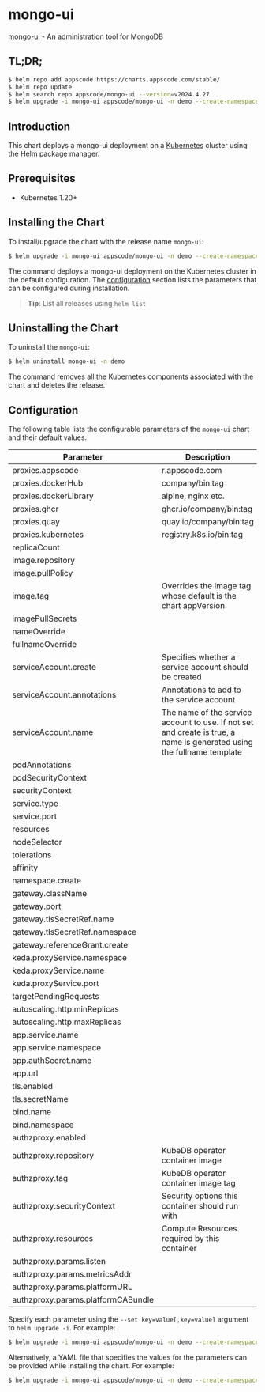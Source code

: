 # mongo-ui

[mongo-ui](https://github.com/kubedb/mongo-gui) - An administration tool for MongoDB

## TL;DR;

```bash
$ helm repo add appscode https://charts.appscode.com/stable/
$ helm repo update
$ helm search repo appscode/mongo-ui --version=v2024.4.27
$ helm upgrade -i mongo-ui appscode/mongo-ui -n demo --create-namespace --version=v2024.4.27
```

## Introduction

This chart deploys a mongo-ui deployment on a [Kubernetes](http://kubernetes.io) cluster using the [Helm](https://helm.sh) package manager.

## Prerequisites

- Kubernetes 1.20+

## Installing the Chart

To install/upgrade the chart with the release name `mongo-ui`:

```bash
$ helm upgrade -i mongo-ui appscode/mongo-ui -n demo --create-namespace --version=v2024.4.27
```

The command deploys a mongo-ui deployment on the Kubernetes cluster in the default configuration. The [configuration](#configuration) section lists the parameters that can be configured during installation.

> **Tip**: List all releases using `helm list`

## Uninstalling the Chart

To uninstall the `mongo-ui`:

```bash
$ helm uninstall mongo-ui -n demo
```

The command removes all the Kubernetes components associated with the chart and deletes the release.

## Configuration

The following table lists the configurable parameters of the `mongo-ui` chart and their default values.

|             Parameter              |                                                      Description                                                       |                                                                                            Default                                                                                             |
|------------------------------------|------------------------------------------------------------------------------------------------------------------------|------------------------------------------------------------------------------------------------------------------------------------------------------------------------------------------------|
| proxies.appscode                   | r.appscode.com                                                                                                         | <code>r.appscode.com</code>                                                                                                                                                                    |
| proxies.dockerHub                  | company/bin:tag                                                                                                        | <code>""</code>                                                                                                                                                                                |
| proxies.dockerLibrary              | alpine, nginx etc.                                                                                                     | <code>""</code>                                                                                                                                                                                |
| proxies.ghcr                       | ghcr.io/company/bin:tag                                                                                                | <code>ghcr.io</code>                                                                                                                                                                           |
| proxies.quay                       | quay.io/company/bin:tag                                                                                                | <code>quay.io</code>                                                                                                                                                                           |
| proxies.kubernetes                 | registry.k8s.io/bin:tag                                                                                                | <code>registry.k8s.io</code>                                                                                                                                                                   |
| replicaCount                       |                                                                                                                        | <code>1</code>                                                                                                                                                                                 |
| image.repository                   |                                                                                                                        | <code>"ugleiton/mongo-gui"</code>                                                                                                                                                              |
| image.pullPolicy                   |                                                                                                                        | <code>Always</code>                                                                                                                                                                            |
| image.tag                          | Overrides the image tag whose default is the chart appVersion.                                                         | <code>"latest"</code>                                                                                                                                                                          |
| imagePullSecrets                   |                                                                                                                        | <code>[]</code>                                                                                                                                                                                |
| nameOverride                       |                                                                                                                        | <code>""</code>                                                                                                                                                                                |
| fullnameOverride                   |                                                                                                                        | <code>""</code>                                                                                                                                                                                |
| serviceAccount.create              | Specifies whether a service account should be created                                                                  | <code>true</code>                                                                                                                                                                              |
| serviceAccount.annotations         | Annotations to add to the service account                                                                              | <code>{}</code>                                                                                                                                                                                |
| serviceAccount.name                | The name of the service account to use. If not set and create is true, a name is generated using the fullname template | <code>""</code>                                                                                                                                                                                |
| podAnnotations                     |                                                                                                                        | <code>{}</code>                                                                                                                                                                                |
| podSecurityContext                 |                                                                                                                        | <code>{}</code>                                                                                                                                                                                |
| securityContext                    |                                                                                                                        | <code>{}</code>                                                                                                                                                                                |
| service.type                       |                                                                                                                        | <code>ClusterIP</code>                                                                                                                                                                         |
| service.port                       |                                                                                                                        | <code>80</code>                                                                                                                                                                                |
| resources                          |                                                                                                                        | <code>{}</code>                                                                                                                                                                                |
| nodeSelector                       |                                                                                                                        | <code>{}</code>                                                                                                                                                                                |
| tolerations                        |                                                                                                                        | <code>[]</code>                                                                                                                                                                                |
| affinity                           |                                                                                                                        | <code>{}</code>                                                                                                                                                                                |
| namespace.create                   |                                                                                                                        | <code>false</code>                                                                                                                                                                             |
| gateway.className                  |                                                                                                                        | <code>"ace"</code>                                                                                                                                                                             |
| gateway.port                       |                                                                                                                        | <code>10000</code>                                                                                                                                                                             |
| gateway.tlsSecretRef.name          |                                                                                                                        | <code>service-presets-cert</code>                                                                                                                                                              |
| gateway.tlsSecretRef.namespace     |                                                                                                                        | <code>ace</code>                                                                                                                                                                               |
| gateway.referenceGrant.create      |                                                                                                                        | <code>true</code>                                                                                                                                                                              |
| keda.proxyService.namespace        |                                                                                                                        | <code>"keda"</code>                                                                                                                                                                            |
| keda.proxyService.name             |                                                                                                                        | <code>"keda-add-ons-http-interceptor-proxy"</code>                                                                                                                                             |
| keda.proxyService.port             |                                                                                                                        | <code>8080</code>                                                                                                                                                                              |
| targetPendingRequests              |                                                                                                                        | <code>200</code>                                                                                                                                                                               |
| autoscaling.http.minReplicas       |                                                                                                                        | <code>0</code>                                                                                                                                                                                 |
| autoscaling.http.maxReplicas       |                                                                                                                        | <code>1</code>                                                                                                                                                                                 |
| app.service.name                   |                                                                                                                        | <code>""</code>                                                                                                                                                                                |
| app.service.namespace              |                                                                                                                        | <code>""</code>                                                                                                                                                                                |
| app.authSecret.name                |                                                                                                                        | <code>""</code>                                                                                                                                                                                |
| app.url                            |                                                                                                                        | <code>"mongodb://root:***@*.*.svc:27017?retryWrites=true&w=majority"</code>                                                                                                                    |
| tls.enabled                        |                                                                                                                        | <code>false</code>                                                                                                                                                                             |
| tls.secretName                     |                                                                                                                        | <code>"" # mongo client cert</code>                                                                                                                                                            |
| bind.name                          |                                                                                                                        | <code>""</code>                                                                                                                                                                                |
| bind.namespace                     |                                                                                                                        | <code>""</code>                                                                                                                                                                                |
| authzproxy.enabled                 |                                                                                                                        | <code>false</code>                                                                                                                                                                             |
| authzproxy.repository              | KubeDB operator container image                                                                                        | <code>appscode/kube-authz-proxy</code>                                                                                                                                                         |
| authzproxy.tag                     | KubeDB operator container image tag                                                                                    | <code>"v0.0.1"</code>                                                                                                                                                                          |
| authzproxy.securityContext         | Security options this container should run with                                                                        | <code>{"allowPrivilegeEscalation":false,"capabilities":{"drop":["ALL"]},"readOnlyRootFilesystem":true,"runAsNonRoot":true,"runAsUser":65534,"seccompProfile":{"type":"RuntimeDefault"}}</code> |
| authzproxy.resources               | Compute Resources required by this container                                                                           | <code>{}</code>                                                                                                                                                                                |
| authzproxy.params.listen           |                                                                                                                        | <code>8000</code>                                                                                                                                                                              |
| authzproxy.params.metricsAddr      |                                                                                                                        | <code>8080</code>                                                                                                                                                                              |
| authzproxy.params.platformURL      |                                                                                                                        | <code>""</code>                                                                                                                                                                                |
| authzproxy.params.platformCABundle |                                                                                                                        | <code>""</code>                                                                                                                                                                                |


Specify each parameter using the `--set key=value[,key=value]` argument to `helm upgrade -i`. For example:

```bash
$ helm upgrade -i mongo-ui appscode/mongo-ui -n demo --create-namespace --version=v2024.4.27 --set image.tag=latest
```

Alternatively, a YAML file that specifies the values for the parameters can be provided while
installing the chart. For example:

```bash
$ helm upgrade -i mongo-ui appscode/mongo-ui -n demo --create-namespace --version=v2024.4.27 --values values.yaml
```

